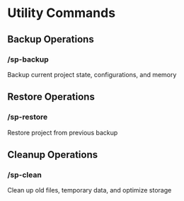 # Utility Commands

## Backup Operations
### /sp-backup
Backup current project state, configurations, and memory

## Restore Operations  
### /sp-restore
Restore project from previous backup

## Cleanup Operations
### /sp-clean
Clean up old files, temporary data, and optimize storage
